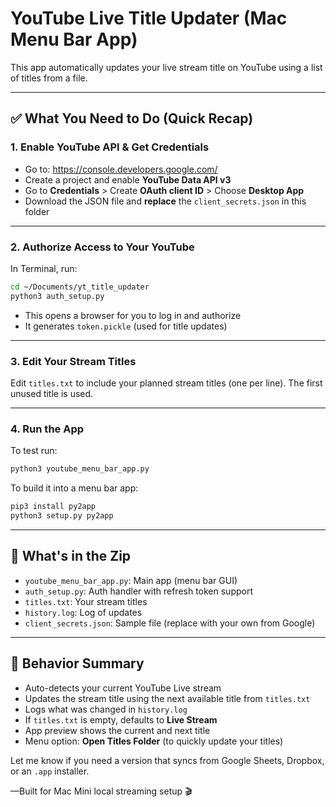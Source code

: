 # YouTube Live Title Updater (Mac Menu Bar App)

This app automatically updates your live stream title on YouTube using a list of titles from a file.

---

## ✅ What You Need to Do (Quick Recap)

### 1. **Enable YouTube API & Get Credentials**
- Go to: https://console.developers.google.com/
- Create a project and enable **YouTube Data API v3**
- Go to **Credentials** > Create **OAuth client ID** > Choose **Desktop App**
- Download the JSON file and **replace** the `client_secrets.json` in this folder

---

### 2. **Authorize Access to Your YouTube**
In Terminal, run:
```bash
cd ~/Documents/yt_title_updater
python3 auth_setup.py
```
- This opens a browser for you to log in and authorize
- It generates `token.pickle` (used for title updates)

---

### 3. **Edit Your Stream Titles**
Edit `titles.txt` to include your planned stream titles (one per line). The first unused title is used.

---

### 4. **Run the App**
To test run:
```bash
python3 youtube_menu_bar_app.py
```

To build it into a menu bar app:
```bash
pip3 install py2app
python3 setup.py py2app
```

---

## 📁 What's in the Zip
- `youtube_menu_bar_app.py`: Main app (menu bar GUI)
- `auth_setup.py`: Auth handler with refresh token support
- `titles.txt`: Your stream titles
- `history.log`: Log of updates
- `client_secrets.json`: Sample file (replace with your own from Google)

---

## 🧠 Behavior Summary
- Auto-detects your current YouTube Live stream
- Updates the stream title using the next available title from `titles.txt`
- Logs what was changed in `history.log`
- If `titles.txt` is empty, defaults to **Live Stream**
- App preview shows the current and next title
- Menu option: **Open Titles Folder** (to quickly update your titles)

Let me know if you need a version that syncs from Google Sheets, Dropbox, or an `.app` installer.

—Built for Mac Mini local streaming setup 🎬
